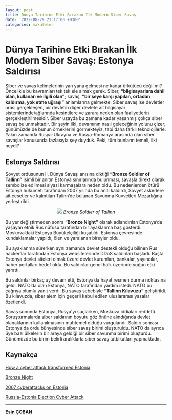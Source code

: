 ```yaml
---
layout: post
title: Dünya Tarihine Etki Bırakan İlk Modern Siber Savaş
date: '2022-08-29 23:17:00 +0300'
categories: makaleler
---
```

# Dünya Tarihine Etki Bırakan İlk Modern Siber Savaş: Estonya Saldırısı
Siber ve savaş kelimelerinin yan yana gelmesi ne kadar ürkütücü değil mi? Öncelikle bu kavramları tek
tek ele almak gerek. Siber, **“bilgisayarlara dahil olan, kullanan ve ilgili olan”**; savaş, **“bir şeye karşı
yapılan, ortadan kaldırma, yok etme uğraşı”** anlamlarına gelmekte. Siber savaş ise devletler arası
gerçekleşen, bir devletin diğer devlete ait bilgisayar sistemlerinde/ağlarında kesintilere ve zarara
neden olan faaliyetlerin gerçekleştirilmesidir.
Siber uzayda bu zamana kadar yaşanmış çokça siber savaş bulunmaktadır. Bir şeyin ilki, devamının
nasıl geleceğinin yolunu çizer; günümüzde de bunun örneklerini görmekteyiz, tabi daha farklı
teknolojilerle. Yakın zamanda Rusya-Ukrayna ve Rusya-Romanya arasında olan siber savaşlar
konusunda fazlasıyla şey duyduk. Peki, tüm bunların temeli, ilki neydi?

## Estonya Saldırısı

Sovyet ordusunun II. Dünya Savaşı anısına diktiği **“Bronze Soldier of Tallinn”** isimli bir anıtın Estonya
sınırlarında bulunması, savaşla direkt olarak sembolize edilmesi siyasi karmaşalara neden oldu. Bu
nedenlerden ötürü Estonya hükümeti tarafından 2007 yılında bu anıtı kaldırdı, Sovyet askerlere ait
cesetler ve kalıntıları Talinn’de bulunan Savunma Kuvvetleri Mezarlığına yerleştirildi.

<p align="center">
  <img src="{{ AUCyberClub.github.io }}/assets/img/estonya-saldirisi/anit.png" />
  <i>Bronze Soldier of Tallinn</i>
</p>

Bu yer değiştirmeden sonra **“Bronze Night”** olarak adlandırılan Estonya’da yaşayan etnik Rus nüfusu
tarafından bir ayaklanma baş gösterdi. Moskova’daki Estonya Büyükelçiliği kuşatıldı. Estonya
çevresinde kundaklamalar yapıldı, ölen ve yaralanan bireyler oldu.

Bu ayaklanma sürerken aynı zamanda devlet destekli olduğu bilinen Rus hacker’lar tarafından
Estonya websitelerinde DDoS saldırıları başladı. Başta Estonya devlet siteleri olmak üzere devlet
kurumları, bankalar, yayıncılar, haber portalları hedef oldu. Bu saldırılar genel halk üzerinde yoğun
etki yarattı.

Bu saldırılar birkaç ay devam etti, Estonya’da hayat resmen durma noktasına geldi. NATO’da olan
Estonya, NATO tarafından yardım istedi. NATO bu çağrıya olumlu yanıt verdi. Bu savaş sebebiyle
**“Tallinn Kılavuzu”** geliştirildi. Bu kılavuzda, siber alem için geçerli kabul edilen uluslararası yasalar
özetlendi.

Savaş sonunda Estonya, Rusya'yı suçlarken, Moskova iddiaları reddetti. Soruşturmalarda siber
saldırının boyutu göz önüne alındığında devlet olanaklarının kullanılmasının muhtemel olduğu
vurgulandı. Saldırı sonrası Estonya'da ordu bünyesinde siber savaş birimi oluşturuldu. NATO da ayrıca
üye bazı ülkelerin bir araya geldiği bir siber savunma birimi oluşturdu. Günümüzde bu birim belirli
aralıklarla siber savaş tatbikatları yapmaktadır.

## Kaynakça
[How a cyber attack transformed Estonia](https://www.bbc.com/news/39655415)

[Bronze Night](https://en.wikipedia.org/wiki/Bronze_Night)

[2007 cyberattacks on Estonia](https://en.wikipedia.org/wiki/2007_cyberattacks_on_Estonia)

[Russia-Estonia Election Cyber Attack](https://www.nytimes.com/2019/09/06/the-weekly/russia-estonia-election-cyber-attack.html)

---
**[Esin ÇOBAN](https://www.linkedin.com/in/esincoban/)**